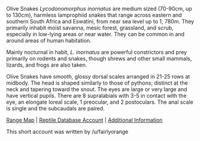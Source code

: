 Olive Snakes *Lycodonomorphus inornatus* are medium sized (70-90cm, up to 130cm), harmless lamprophiid snakes that range across eastern and southern South Africa and Eswatini, from near sea level up to 1, 780m.  They primarily inhabit moist savanna, mesic forest, grassland, and scrub, especially in low-lying areas or near water.  They can be common in and around areas of human habitation.

Mainly nocturnal in habit, *L. inornatus* are powerful constrictors and prey primarily on rodents and snakes, though shrews and other small mammals, lizards, and frogs are also taken.

Olive Snakes have smooth, glossy dorsal scales arranged in 21-25 rows at midbody.  The head is shaped similarly to those of pythons; distinct at the neck and tapering toward the snout.  The eyes are large or very large and have vertical pupils.  There are 8 supralabials with 3-5 in contact with the eye, an elongate loreal scale, 1 preocular, and 2 postoculars.  The anal scale is single and the subcaudals are paired.

[Range Map](https://www.iucnredlist.org/species/174097/115657404)  |  [Reptile Database Account](https://reptile-database.reptarium.cz/species?genus=Lycodonomorphus&species=inornatus)  |  [Additional Information](https://www.africansnakebiteinstitute.com/snake/olive-snake/)

This short account was written by /u/fairlyorange